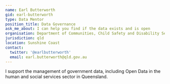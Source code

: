 ```yaml
---
name: Earl Butterworth
gid: earl-butterworth
type: Data Mentor
position_title: Data Governance
ask_me_about: I can help you find if the data exists and is open
organisation: Department of Communities, Child Safety and Disability Services
jurisdiction: qld
location: Sunshine Coast
contact:
  twitter: '@earlbutterworth'
  email: earl.butterworth@qld.gov.au
---
```


I support the management of government data, including Open Data in the human and social services sector in Queensland.

